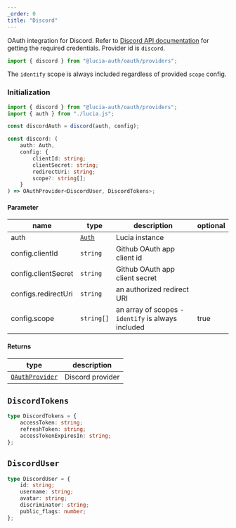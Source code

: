 ```yaml
---
_order: 0
title: "Discord"
---
```


OAuth integration for Discord. Refer to [Discord API documentation](https://discord.com/developers/docs/getting-started) for getting the required credentials. Provider id is `discord`.

```ts
import { discord } from "@lucia-auth/oauth/providers";
```

The `identify` scope is always included regardless of provided `scope` config.

### Initialization

```ts
import { discord } from "@lucia-auth/oauth/providers";
import { auth } from "./lucia.js";

const discordAuth = discord(auth, config);
```

```ts
const discord: (
	auth: Auth,
	config: {
		clientId: string;
		clientSecret: string;
		redirectUri: string;
		scope?: string[];
	}
) => OAuthProvider<DiscordUser, DiscordTokens>;
```

#### Parameter

| name                | type                          | description                                        | optional |
| ------------------- | ----------------------------- | -------------------------------------------------- | -------- |
| auth                | [`Auth`](/reference/api/auth) | Lucia instance                                     |          |
| config.clientId     | `string`                      | Github OAuth app client id                         |          |
| config.clientSecret | `string`                      | Github OAuth app client secret                     |          |
| configs.redirectUri | `string`                      | an authorized redirect URI                         |          |
| config.scope        | `string[]`                    | an array of scopes - `identify` is always included | true     |

#### Returns

| type                                                           | description      |
| -------------------------------------------------------------- | ---------------- |
| [`OAuthProvider`](/oauth/reference/provider-api#oauthprovider) | Discord provider |

## `DiscordTokens`

```ts
type DiscordTokens = {
	accessToken: string;
	refreshToken: string;
	accessTokenExpiresIn: string;
};
```

## `DiscordUser`

```ts
type DiscordUser = {
	id: string;
	username: string;
	avatar: string;
	discriminator: string;
	public_flags: number;
};
```
